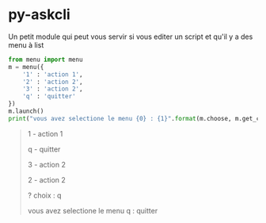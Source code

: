 # py-askcli

Un petit module qui peut vous servir si vous editer un script et qu'il y a des menu à list

```python
from menu import menu
m = menu({
	'1' : 'action 1',
	'2' : 'action 2',
	'3' : 'action 2',
	'q' : 'quitter'
})
m.launch()
print("vous avez selectione le menu {0} : {1}".format(m.choose, m.get_choosen_text()))
```

>   1 - action 1
>
>   q - quitter
>
>   3 - action 2
>
>   2 - action 2
>
> ? choix : q
>
> vous avez selectione le menu q : quitter


